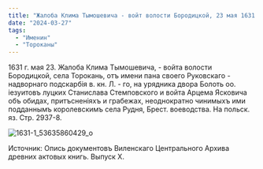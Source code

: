 ```yaml
---
title: "Жалоба Клима Тымошевича - войт волости Бородицкой, 23 мая 1631 года."
date: "2024-03-27"
tags: 
  - "Именин"
  - "Тороканы"
---
```


1631 г. мая 23. Жалоба Клима Тымошевича, - войта волости Бородицкой, села Торокань, отъ имени пана своего Руковскаго - надворнаго подскарбiя в. кн. Л. - го, на урядника двора Болоть оо. iезуитовъ луцких Станислава Стемповского и войта Арцема Ясковича объ обидах, притъсненiяхъ и грабежах, неоднократно чинимыхъ ими подданнымъ королевскимъ села Рудня, Брест. воеводства. На польск. яз. Стр. 2937-8.

![1631-1_53635860429_o](https://github.com/escfrpls/drochiczynpoleski/assets/125834172/ab68b166-181f-4290-badb-e772901096d9)

Источник: Опись документовъ Виленскаго Центрального Архива древних актовых книгь. Выпуск Х.
